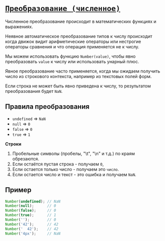 # [`Преобразование (численное)`](../index.md)

Численное преобразование происходит в математических функциях и выражениях.

Неявное автоматическое преобразование типов к числу происходит когда движок видит арифметические операторы или нестрогие операторы сравнения и что операция применяется не к числу.

Мы можем использовать функцию `Number(value)`, чтобы явно преобразовать `value` к числу или использовать унарный плюс.

Явное преобразование часто применяется, когда мы ожидаем получить число из строкового контекста, например из текстовых полей форм.

Если строка не может быть явно приведена к числу, то результатом преобразования будет `NaN`.

## Правила преобразования

- `undefined` => `NaN`
- `null` => `0`
- `false` => `0`
- `true` => `1`

**Строки**

1. Пробельные символы (пробелы, "\t", "\n" и т.д.) по краям обрезаются.
2. Если остаётся пустая строка - получаем `0`,
3. Если остается только число - получаем это `число`.
4. Если остается число и текст - это ошибка и получаем `NaN`.

## Пример

```js
Number(undefined); // NaN
Number(null);      // 0
Number(false);     // 0
Number(true);      // 1
Number('');        // 0
Number('42');      // 42
Number('  42');    // 42
Number('4px');     // NaN
```
